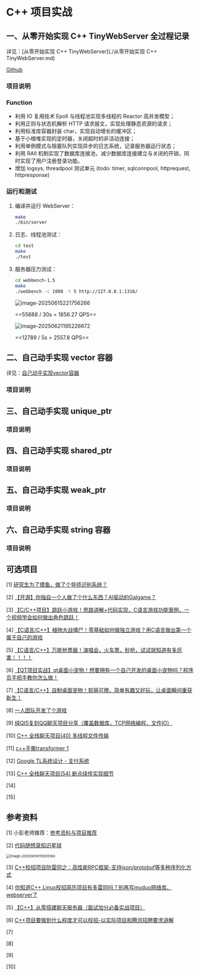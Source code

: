 # C++ 项目实战



## 一、从零开始实现 C++ TinyWebServer 全过程记录

详见：[从零开始实现 C++ TinyWebServer](./从零开始实现 C++ TinyWebServer.md)

[Github](https://github.com/A-Egoist/WebServer)

### 项目说明



### Function

-   利用 IO 复用技术 Epoll 与线程池实现多线程的 Reactor 高并发模型；
-   利用正则与状态机解析 HTTP 请求报文，实现处理静态资源的请求；
-   利用标准库容器封装 char，实现自动增长的缓冲区；
-   基于小根堆实现的定时器，关闭超时的非活动连接；
-   利用单例模式与阻塞队列实现异步的日志系统，记录服务器运行状态；
-   利用 RAII 机制实现了数据库连接池，减少数据库连接建立与关闭的开销，同时实现了用户注册登录功能。
-   增加 logsys, threadpool 测试单元 (todo: timer, sqlconnpool, httprequest, httpresponse)



### 运行和测试

1.   编译并运行 WebServer：
     ```bash
     make
     ./bin/server
     ```

2.   日志、线程池测试：
     ```bash
     cd test
     make
     ./test
     ```

3.   服务器压力测试：
     ```bash
     cd webbench-1.5
     make
     ./webbench -c 1000 -t 5 http://127.0.0.1:1316/
     ```

     ![image-20250615221756266](https://amonologue-image-bed.oss-cn-chengdu.aliyuncs.com/2025/202506152218864.png)
     
     ==55688 / 30s = 1856.27 QPS==
     
     ![image-20250621195226672](https://amonologue-image-bed.oss-cn-chengdu.aliyuncs.com/2025/202506211952765.png)
     
     ==12789 / 5s = 2557.8 QPS==



## 二、自己动手实现 vector 容器

详见：[自己动手实现vector容器](./自己动手实现vector容器.md)

### 项目说明



## 三、自己动手实现 unique_ptr

### 项目说明



## 四、自己动手实现 shared_ptr

### 项目说明



## 五、自己动手实现 weak_ptr

### 项目说明



## 六、自己动手实现 string 容器

### 项目说明





## 可选项目

[1] [研究生为了摸鱼，做了个导师识别系统？](https://www.bilibili.com/video/BV1qEtpz2EFP?spm_id_from=333.1245.0.0)

[2] [【开源】你独自一个人做了个什么东西？AI驱动的Galgame？](https://www.bilibili.com/video/BV1v48tzYEfi?spm_id_from=333.1245.0.0)

[3] [【C/C++项目】跳跃小游戏！思路讲解+代码实现，C语言游戏功能案例，一个视频学会如何做出角色跳跃！](https://www.bilibili.com/video/BV1nje8zXEMz?spm_id_from=333.1245.0.0)

[4] [【C语言/C++】植物大战僵尸！零基础如何做独立游戏？用C语言做出第一个属于自己的游戏](https://www.bilibili.com/video/BV1BM8JzCErF?spm_id_from=333.1245.0.0)

[5] [【C语言/C++】万能抢票器！演唱会，火车票，秒抢，试试就知道有多厉害！！！！](https://www.bilibili.com/video/BV1GURqYMEeW?spm_id_from=333.1245.0.0)

[6] [【QT项目实战】qt桌面小宠物！想要拥有一个自己开发的桌面小宠物吗？程序员手把手教你怎么做！](https://www.bilibili.com/video/BV1g24y1N7zJ?spm_id_from=333.1245.0.0)

[7] [【C语言/C++】自制桌面宠物！软萌可撩，简单有趣又好玩，让桌面瞬间重获新生！](https://www.bilibili.com/video/BV1LUTjzgEjP?spm_id_from=333.1245.0.0)

[8] [一人团队开发了个游戏](https://www.bilibili.com/video/BV1fa7HzQEjZ?spm_id_from=333.1245.0.0)

[9] [纯Qt5复刻QQ聊天项目分享（覆盖数据库，TCP网络编程，文件IO）](https://www.bilibili.com/video/BV1sut4zuECU?spm_id_from=333.1245.0.0)

[10] [C++ 全栈聊天项目(40) 多线程文件传输](https://www.bilibili.com/video/BV13xXWYZE7C?spm_id_from=333.1245.0.0)

[11] [c++手撕transformer 1](https://www.bilibili.com/video/BV1as7azMEW1?spm_id_from=333.1245.0.0)

[12] [Google TL系统设计 - 支付系统](https://www.bilibili.com/video/BV1i43GzkEYW?spm_id_from=333.1245.0.0)

[13] [C++ 全栈聊天项目(54) 断点续传实现细节](https://www.bilibili.com/video/BV1bTbAzjEEY?spm_id_from=333.1245.0.0)

[14] 

[15] 







## 参考资料

[1] 小彭老师推荐：[参考资料与项目推荐](https://parallel101.github.io/cppguidebook/recommend/)

[2]  [代码随想录知识星球](https://www.programmercarl.com/other/kstar.html)

<img src="https://amonologue-image-bed.oss-cn-chengdu.aliyuncs.com/2025/202506191156865.png" alt="image-20250619115555160" style="zoom: 67%;" />

[3] [C++校招项目防雷同之：高性能RPC框架-支持json/protobuf等多种序列化方式](https://www.bilibili.com/video/BV176Niz8ENj?spm_id_from=333.1245.0.0)

[4] [你知道C++ Linux校招简历项目有多雷同吗？别再写muduo网络库、webserver了](https://www.bilibili.com/video/BV1mJTtzZEpk?spm_id_from=333.1245.0.0)

[5] [【C++】从零搭建聊天服务器（面试加分必备实战项目）](https://www.bilibili.com/video/BV1sE4m1d7Mp?spm_id_from=333.1245.0.0)

[6] [C++项目要做到什么程度才可以校招-以实际项目和腾讯招聘要求讲解](https://www.bilibili.com/video/BV16BJ6z7EFD?spm_id_from=333.1245.0.0)

[7]

[8]

[9]

[10]